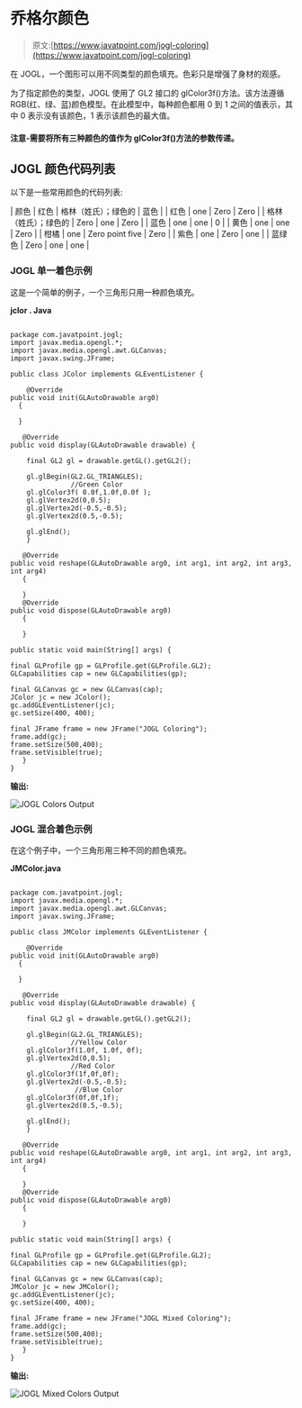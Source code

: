 # 乔格尔颜色

> 原文:[https://www.javatpoint.com/jogl-coloring](https://www.javatpoint.com/jogl-coloring)

在 JOGL，一个图形可以用不同类型的颜色填充。色彩只是增强了身材的观感。

为了指定颜色的类型，JOGL 使用了 GL2 接口的 glColor3f()方法。该方法遵循 RGB(红、绿、蓝)颜色模型。在此模型中，每种颜色都用 0 到 1 之间的值表示，其中 0 表示没有该颜色，1 表示该颜色的最大值。

#### 注意-需要将所有三种颜色的值作为 glColor3f()方法的参数传递。

## JOGL 颜色代码列表

以下是一些常用颜色的代码列表:

| 颜色 | 红色 | 格林（姓氏）；绿色的 | 蓝色 |
| 红色 | one | Zero | Zero |
| 格林（姓氏）；绿色的 | Zero | one | Zero |
| 蓝色 | one | one | 0 |
| 黄色 | one | one | Zero |
| 柑橘 | one | Zero point five | Zero |
| 紫色 | one | Zero | one |
| 蓝绿色 | Zero | one | one |

### JOGL 单一着色示例

这是一个简单的例子，一个三角形只用一种颜色填充。

**jclor . Java**

```

package com.javatpoint.jogl;
import javax.media.opengl.*;
import javax.media.opengl.awt.GLCanvas;
import javax.swing.JFrame;

public class JColor implements GLEventListener {

	@Override
public void init(GLAutoDrawable arg0) 
  {

  }

   @Override
public void display(GLAutoDrawable drawable) {

	final GL2 gl = drawable.getGL().getGL2();

	gl.glBegin(GL2.GL_TRIANGLES);     
               //Green Color
	gl.glColor3f( 0.0f,1.0f,0.0f ); 
	gl.glVertex2d(0,0.5);
	gl.glVertex2d(-0.5,-0.5);
	gl.glVertex2d(0.5,-0.5);

	gl.glEnd();
	}

   @Override
public void reshape(GLAutoDrawable arg0, int arg1, int arg2, int arg3, int arg4) 
   {	

   }
   @Override
public void dispose(GLAutoDrawable arg0) 
   {

   }

public static void main(String[] args) {

final GLProfile gp = GLProfile.get(GLProfile.GL2);
GLCapabilities cap = new GLCapabilities(gp);

final GLCanvas gc = new GLCanvas(cap);
JColor jc = new JColor();
gc.addGLEventListener(jc);
gc.setSize(400, 400);

final JFrame frame = new JFrame("JOGL Coloring");
frame.add(gc);
frame.setSize(500,400);
frame.setVisible(true);  
   }	
}

```

**输出:**

![JOGL Colors Output](../Images/b70ca7020e4bce850993d4c28662dd51.png)

### JOGL 混合着色示例

在这个例子中，一个三角形用三种不同的颜色填充。

**JMColor.java**

```

package com.javatpoint.jogl;
import javax.media.opengl.*;
import javax.media.opengl.awt.GLCanvas;
import javax.swing.JFrame;

public class JMColor implements GLEventListener {

	@Override
public void init(GLAutoDrawable arg0) 
  {

  }

   @Override
public void display(GLAutoDrawable drawable) {

	final GL2 gl = drawable.getGL().getGL2();

	gl.glBegin(GL2.GL_TRIANGLES);   
               //Yellow Color
	gl.glColor3f(1.0f, 1.0f, 0f);
	gl.glVertex2d(0,0.5);
               //Red Color
	gl.glColor3f(1f,0f,0f); 
	gl.glVertex2d(-0.5,-0.5);
                //Blue Color
	gl.glColor3f(0f,0f,1f); 
	gl.glVertex2d(0.5,-0.5);

	gl.glEnd();
	}

   @Override
public void reshape(GLAutoDrawable arg0, int arg1, int arg2, int arg3, int arg4) 
   {	

   }
   @Override
public void dispose(GLAutoDrawable arg0) 
   {

   }

public static void main(String[] args) {

final GLProfile gp = GLProfile.get(GLProfile.GL2);
GLCapabilities cap = new GLCapabilities(gp);

final GLCanvas gc = new GLCanvas(cap);
JMColor jc = new JMColor();
gc.addGLEventListener(jc);
gc.setSize(400, 400);

final JFrame frame = new JFrame("JOGL Mixed Coloring");
frame.add(gc);
frame.setSize(500,400);
frame.setVisible(true);  
   }	
}

```

**输出:**

![JOGL Mixed Colors Output](../Images/418c775a068ebf8c3ad5b5650e0fd423.png)